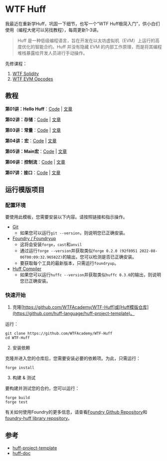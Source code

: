 # WTF Huff

我最近在重新学Huff，巩固一下细节，也写一个“WTF Huff极简入门”，供小白们使用（编程大佬可以另找教程），每周更新1-3讲。

> Huff 是一种低级编程语言，旨在开发在以太坊虚拟机（EVM）上运行的高度优化的智能合约。Huff 并没有隐藏 EVM 的内部工作原理，而是将其编程堆栈暴露给开发人员进行手动操作。

先修课程：
1. [WTF Solidity](https://github.com/AmazingAng/WTF-Solidity)
2. [WTF EVM Opcodes](https://github.com/WTFAcademy/WTF-EVM-Opcodes)

## 教程

**第01讲：Hello Huff**：[Code](https://github.com/WTFAcademy/WTF-Huff/blob/main/src/SimpleStore.huff) | [文章](https://github.com/WTFAcademy/WTF-Huff/blob/main/tutorials/01_HelloHuff/readme.md) 

**第02讲：存储**：[Code](https://github.com/WTFAcademy/WTF-Huff/blob/main/src/02_Storage.huff) | [文章](https://github.com/WTFAcademy/WTF-Huff/blob/main/tutorials/02_Storage/readme.md) 

**第03讲：常量**：[Code](https://github.com/WTFAcademy/WTF-Huff/blob/main/src/03_Constant.huff) | [文章](https://github.com/WTFAcademy/WTF-Huff/blob/main/tutorials/03_Constant/readme.md) 

**第04讲：宏**：[Code](https://github.com/WTFAcademy/WTF-Huff/blob/main/src/04_Macro.huff) | [文章](https://github.com/WTFAcademy/WTF-Huff/blob/main/tutorials/04_Macro/readme.md) 

**第05讲：Main宏**：[Code](https://github.com/WTFAcademy/WTF-Huff/blob/main/src/05_Main.huff) | [文章](https://github.com/WTFAcademy/WTF-Huff/blob/main/tutorials/05_Main/readme.md) 

**第06讲：控制流**：[Code](https://github.com/WTFAcademy/WTF-Huff/blob/main/src/06_ControlFlow.huff) | [文章](https://github.com/WTFAcademy/WTF-Huff/blob/main/tutorials/06_ControlFlow/readme.md) 

**第07讲：接口**：[Code](https://github.com/WTFAcademy/WTF-Huff/blob/main/src/07_Interface.huff) | [文章](https://github.com/WTFAcademy/WTF-Huff/blob/main/tutorials/07_Interface/readme.md) 

## 运行模版项目

### 配置环境

要使用此模板，您需要安装以下内容。请按照链接和指示操作。

- [Git](https://git-scm.com/book/en/v2/Getting-Started-Installing-Git)  
    - 如果您可以运行`git --version`，则说明您已正确安装。
- [Foundry / Foundryup](https://github.com/gakonst/foundry)
    - 这将会安装`forge`，`cast`和`anvil`
    - 通过运行`forge --version`并获取类似`forge 0.2.0 (92f8951 2022-08-06T00:09:32.96582Z)`的输出，您可以检测是否已正确安装。
    - 要获取每个工具的最新版本，只需运行`foundryup`。
- [Huff Compiler](https://docs.huff.sh/get-started/installing/)
    - 如果您可以运行`huffc --version`并获取类似`huffc 0.3.0`的输出，则说明您已正确安装。

### 快速开始

1. 克隆[https://github.com/WTFAcademy/WTF-Huff]或[Huff模版仓库](https://github.com/huff-language/huff-project-template)。

运行：

```
git clone https://github.com/WTFAcademy/WTF-Huff
cd WTF-Huff
```

2. 安装依赖

克隆并进入您的仓库后，您需要安装必要的依赖项。为此，只需运行：

```shell
forge install
```

3. 构建 & 测试

要构建并测试您的合约，您可以运行：

```shell
forge build
forge test
```

有关如何使用Foundry的更多信息，请查看[Foundry Github Repository](https://github.com/foundry-rs/foundry/tree/master/forge)和[foundry-huff library repository](https://github.com/huff-language/foundry-huff)。

## 参考

- [huff-project-template](https://github.com/huff-language/huff-project-template)
- [huff-doc](https://docs.huff.sh/)